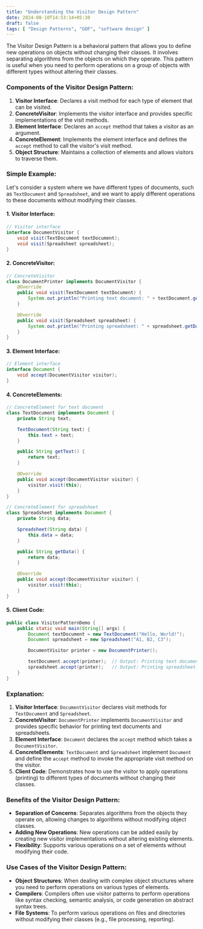 ```yaml
---
title: "Understanding the Visitor Design Pattern"
date: 2024-08-10T14:53:14+05:30
draft: false
tags: [ "Design Patterns", "GOF", "software design" ]
---
```

The Visitor Design Pattern is a behavioral pattern that allows you to define new operations on objects without changing their classes. It involves separating algorithms from the objects on which they operate. This pattern is useful when you need to perform operations on a group of objects with different types without altering their classes.

### Components of the Visitor Design Pattern:

1. **Visitor Interface**: Declares a visit method for each type of element that can be visited.
2. **ConcreteVisitor**: Implements the visitor interface and provides specific implementations of the visit methods.
3. **Element Interface**: Declares an `accept` method that takes a visitor as an argument.
4. **ConcreteElement**: Implements the element interface and defines the `accept` method to call the visitor's visit method.
5. **Object Structure**: Maintains a collection of elements and allows visitors to traverse them.

### Simple Example:

Let's consider a system where we have different types of documents, such as `TextDocument` and `Spreadsheet`, and we want to apply different operations to these documents without modifying their classes.

#### 1. Visitor Interface:

```java
// Visitor interface
interface DocumentVisitor {
    void visit(TextDocument textDocument);
    void visit(Spreadsheet spreadsheet);
}
```

#### 2. ConcreteVisitor:

```java
// ConcreteVisitor
class DocumentPrinter implements DocumentVisitor {
    @Override
    public void visit(TextDocument textDocument) {
        System.out.println("Printing text document: " + textDocument.getText());
    }

    @Override
    public void visit(Spreadsheet spreadsheet) {
        System.out.println("Printing spreadsheet: " + spreadsheet.getData());
    }
}
```

#### 3. Element Interface:

```java
// Element interface
interface Document {
    void accept(DocumentVisitor visitor);
}
```

#### 4. ConcreteElements:

```java
// ConcreteElement for text document
class TextDocument implements Document {
    private String text;

    TextDocument(String text) {
        this.text = text;
    }

    public String getText() {
        return text;
    }

    @Override
    public void accept(DocumentVisitor visitor) {
        visitor.visit(this);
    }
}

// ConcreteElement for spreadsheet
class Spreadsheet implements Document {
    private String data;

    Spreadsheet(String data) {
        this.data = data;
    }

    public String getData() {
        return data;
    }

    @Override
    public void accept(DocumentVisitor visitor) {
        visitor.visit(this);
    }
}
```

#### 5. Client Code:

```java
public class VisitorPatternDemo {
    public static void main(String[] args) {
        Document textDocument = new TextDocument("Hello, World!");
        Document spreadsheet = new Spreadsheet("A1, B2, C3");

        DocumentVisitor printer = new DocumentPrinter();

        textDocument.accept(printer);  // Output: Printing text document: Hello, World!
        spreadsheet.accept(printer);   // Output: Printing spreadsheet: A1, B2, C3
    }
}
```

### Explanation:

1. **Visitor Interface**: `DocumentVisitor` declares visit methods for `TextDocument` and `Spreadsheet`.
2. **ConcreteVisitor**: `DocumentPrinter` implements `DocumentVisitor` and provides specific behavior for printing text documents and spreadsheets.
3. **Element Interface**: `Document` declares the `accept` method which takes a `DocumentVisitor`.
4. **ConcreteElements**: `TextDocument` and `Spreadsheet` implement `Document` and define the `accept` method to invoke the appropriate visit method on the visitor.
5. **Client Code**: Demonstrates how to use the visitor to apply operations (printing) to different types of documents without changing their classes.

### Benefits of the Visitor Design Pattern:

- **Separation of Concerns**: Separates algorithms from the objects they operate on, allowing changes to algorithms without modifying object classes.
- **Adding New Operations**: New operations can be added easily by creating new visitor implementations without altering existing elements.
- **Flexibility**: Supports various operations on a set of elements without modifying their code.

### Use Cases of the Visitor Design Pattern:

- **Object Structures**: When dealing with complex object structures where you need to perform operations on various types of elements.
- **Compilers**: Compilers often use visitor patterns to perform operations like syntax checking, semantic analysis, or code generation on abstract syntax trees.
- **File Systems**: To perform various operations on files and directories without modifying their classes (e.g., file processing, reporting).